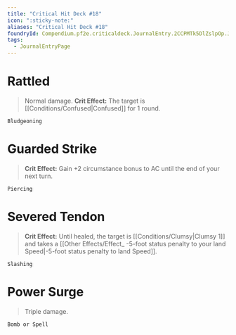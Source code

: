 ```yaml
---
title: "Critical Hit Deck #18"
icon: ":sticky-note:"
aliases: "Critical Hit Deck #18"
foundryId: Compendium.pf2e.criticaldeck.JournalEntry.2CCPMTk5DlZslpOp.JournalEntryPage.7shwLAHvCpn9nNyP
tags:
  - JournalEntryPage
---
```

# Rattled

> Normal damage. **Crit Effect:** The target is [[Conditions/Confused|Confused]] for 1 round.

`Bludgeoning`

# Guarded Strike

> **Crit Effect:** Gain +2 circumstance bonus to AC until the end of your next turn.

`Piercing`

# Severed Tendon

> **Crit Effect:** Until healed, the target is [[Conditions/Clumsy|Clumsy 1]] and takes a [[Other Effects/Effect_ -5-foot status penalty to your land Speed|-5-foot status penalty to land Speed]].

`Slashing`

# Power Surge

> Triple damage.

`Bomb or Spell`